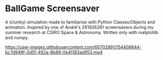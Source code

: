 # BallGame Screensaver

A (clunky) simulation made to familiarise with Python Classes/Objects and animation. Inspired by one of André's 261826281 screensavers during my summer research at CSIRO Space & Astronomy. Written only with matplotlib and numpy.

https://user-images.githubusercontent.com/65702891/154408844-bc7d949f-0d5f-492a-8b89-0e41183ad953.mp4

